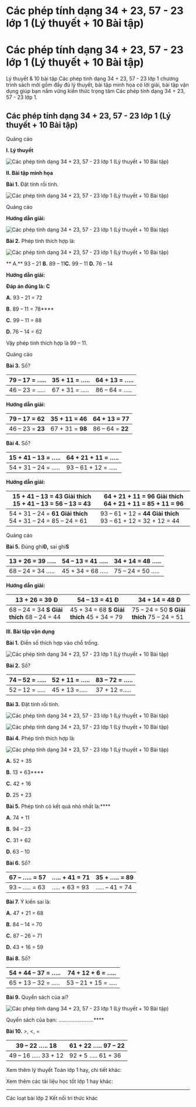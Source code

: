 # Các phép tính dạng 34 + 23, 57 - 23 lớp 1 (Lý thuyết + 10 Bài tập)

# Các phép tính dạng 34 + 23, 57 - 23 lớp 1 (Lý thuyết + 10 Bài tập)

Lý thuyết & 10 bài tập Các phép tính dạng 34 + 23, 57 - 23 lớp 1 chương trình sách mới gồm đầy đủ lý thuyết, bài tập minh họa có lời giải, bài tập vận dụng giúp bạn nắm vững kiến thức trọng tâm Các phép tính dạng 34 + 23, 57 - 23 lớp 1.

## Các phép tính dạng 34 + 23, 57 - 23 lớp 1 (Lý thuyết + 10 Bài tập)

Quảng cáo

**I. Lý thuyết**

![Các phép tính dạng 34 + 23, 57 - 23 lớp 1 \(Lý thuyết + 10 Bài tập\)](https://www.vietjack.com/toan-1-ket-noi/images/ly-thuyet-cac-phep-tinh-dang-34-23-57-23.PNG)

**II. Bài tập minh họa**

**Bài 1.** Đặt tính rồi tính.

![Các phép tính dạng 34 + 23, 57 - 23 lớp 1 \(Lý thuyết + 10 Bài tập\)](https://www.vietjack.com/toan-1-ket-noi/images/ly-thuyet-cac-phep-tinh-dang-34-23-57-23-1.PNG)

Quảng cáo

**Hướng dẫn giải:**

![Các phép tính dạng 34 + 23, 57 - 23 lớp 1 \(Lý thuyết + 10 Bài tập\)](https://www.vietjack.com/toan-1-ket-noi/images/ly-thuyet-cac-phep-tinh-dang-34-23-57-23-2.PNG)

**Bài 2.** Phép tính thích hợp là:

![Các phép tính dạng 34 + 23, 57 - 23 lớp 1 \(Lý thuyết + 10 Bài tập\)](https://www.vietjack.com/toan-1-ket-noi/images/ly-thuyet-cac-phep-tinh-dang-34-23-57-23-3.PNG)

** A.** 93 – 21 **B.** 89 – 11**C.** 99 – 11 **D.** 76 – 14

**Hướng dẫn giải:**

**Đáp án đúng là: C**

**A.** 93 – 21 = 72 

**B.** 89 – 11 = 78****

**C.** 99 – 11 = 88 

**D.** 76 – 14 = 62

Vậy phép tính thích hợp là 99 – 11.

Quảng cáo

**Bài 3.** Số?

79 – 17 = ….. |  35 + 11 = ….. |  64 + 13 = …..  
---|---|---  
46 – 23 = ….. |  67 + 31 = ….. |  86 – 64 = …..  
  
**Hướng dẫn giải:**

79 – 17 = **62** |  35 + 11 = **46** |  64 + 13 = **77**  
---|---|---  
46 – 23 = **23** |  67 + 31 = **98** |  86 – 64 = **22**  
  
**Bài 4.** Số?

15 + 41 – 13 = ….. |  64 + 21 + 11 = …..  
---|---  
54 + 31 – 24 = ….. |  93 – 61 \+ 12 = …..  
  
**Hướng dẫn giải:**

15 + 41 – 13 = **43** **Giải thích** 15 + 41 – 13 = 56 – 13 = 43 |  64 + 21 + 11 = **96** **Giải thích** 64 + 21 + 11 = 85 + 11 = 96  
---|---  
54 + 31 – 24 = **61** **Giải thích** 54 + 31 – 24 = 85 – 24 = 61 |  93 – 61 \+ 12 = **44** **Giải thích** 93 – 61 + 12 = 32 + 12 = 44  
  
Quảng cáo

**Bài 5.** Đúng ghi**Đ,** sai ghi**S**

13 + 26 = 39 ….. |  54 – 13 = 41 ….. |  34 + 14 = 48 …..  
---|---|---  
68 – 24 = 34 ….. |  45 + 34 = 68 ….. |  75 – 24 = 50 …..  
  
**Hướng dẫn giải:**

13 + 26 = 39 **Đ** |  54 – 13 = 41 **Đ** |  34 + 14 = 48 **Đ**  
---|---|---  
68 – 24 = 34 **S** **Giải thích** 68 – 24 = 44 |  45 + 34 = 68 **S** **Giải thích** 45 + 34 = 79 |  75 – 24 = 50 **S** **Giải thích** 75 – 24 = 51  
  
**III. Bài tập vận dụng**

**Bài 1.** Điền số thích hợp vào chỗ trống.

![Các phép tính dạng 34 + 23, 57 - 23 lớp 1 \(Lý thuyết + 10 Bài tập\)](https://www.vietjack.com/toan-1-ket-noi/images/ly-thuyet-cac-phep-tinh-dang-34-23-57-23-4.PNG)

**Bài 2.** Số?

74 – 52 = ….. |  52 + 11 = ….. |  83 – 72 = …..  
---|---|---  
52 – 12 = ….. |  45 + 13 =….. |  37 + 12 =…..  
  
**Bài 3.** Đặt tính rồi tính.

![Các phép tính dạng 34 + 23, 57 - 23 lớp 1 \(Lý thuyết + 10 Bài tập\)](https://www.vietjack.com/toan-1-ket-noi/images/ly-thuyet-cac-phep-tinh-dang-34-23-57-23-5.PNG)

![Các phép tính dạng 34 + 23, 57 - 23 lớp 1 \(Lý thuyết + 10 Bài tập\)](https://www.vietjack.com/toan-1-ket-noi/images/ly-thuyet-cac-phep-tinh-dang-34-23-57-23-6.PNG)

**Bài 4.** Phép tính thích hợp là:

![Các phép tính dạng 34 + 23, 57 - 23 lớp 1 \(Lý thuyết + 10 Bài tập\)](https://www.vietjack.com/toan-1-ket-noi/images/ly-thuyet-cac-phep-tinh-dang-34-23-57-23-7.PNG)

**A.** 52 + 35 

**B.** 13 + 63****

**C.** 42 + 16 

**D.** 25 + 23

**Bài 5.** Phép tính có kết quả nhỏ nhất là:****

**A.** 74 + 11 

**B.** 94 – 23 

**C.** 31 + 62 

**D.** 63 – 10

**Bài 6.** Số?

67 – ….. = 57 |  ….. + 41 = 71 |  35 + ….. = 89  
---|---|---  
93 – ….. = 63 |  ….. + 63 = 93 |  ….. – 41 = 74  
  
**Bài 7.** Ý kiến sai là:

**A.** 47 + 21 = 68

**B.** 84 – 14 = 70

**C.** 87 – 26 = 71

**D.** 43 + 16 = 59

**Bài 8.** Số?

54 + 44 – 37 = ….. |  74 + 12 + 6 = …..  
---|---  
65 + 13 – 32 = ….. |  53 – 21 + 15 = …..  
  
**Bài 9.** Quyển sách của ai?

![Các phép tính dạng 34 + 23, 57 - 23 lớp 1 \(Lý thuyết + 10 Bài tập\)](https://www.vietjack.com/toan-1-ket-noi/images/ly-thuyet-cac-phep-tinh-dang-34-23-57-23-8.PNG)

Quyển sách của bạn: ……………………****

**Bài 10.** >, <, = 

39 – 22 ….. 18 |  61 + 22 ….. 97 – 22  
---|---  
49 – 16 ….. 33 + 12 |  92 + 5 ….. 61 + 36  
  
Xem thêm lý thuyết Toán lớp 1 hay, chi tiết khác:

Xem thêm các tài liệu học tốt lớp 1 hay khác:

* * *

Các loạt bài lớp 2 Kết nối tri thức khác
